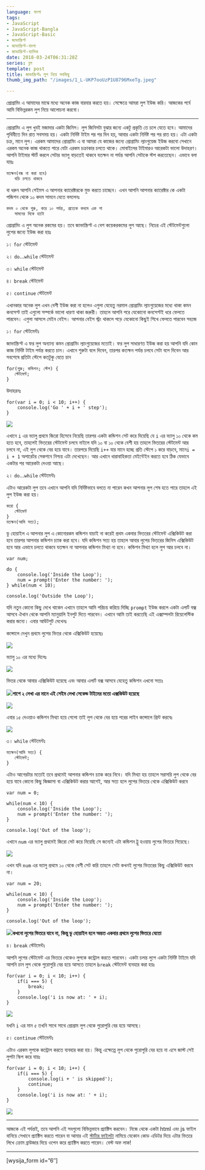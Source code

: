 ```yaml
---
language: বাংলা
tags:
- JavaScript
- JavaScript-Bangla
- JavaScript-Basic
- জাভাস্ক্রিপ্ট
- জাভাস্ক্রিপ্ট-বাংলা
- জাভাস্ক্রিপ্ট-ব্যাসিক
date: 2018-03-24T06:31:28Z
series: ব্লগ
template: post
title: জাভাস্ক্রিপ্টঃ লুপ নিয়ে সবকিছু
thumb_img_path: "/images/1_L-UKP7ooUzP1U8796MxeTg.jpeg"

---
```

প্রোগ্রামিং এ আমাদের মাঝে মধ্যে অনেক কাজ বারবার করতে হয়। সেক্ষেত্রে আমরা লুপ ইউজ করি। আজকের পর্বে আমি বিভিন্নরকম লুপ নিয়ে আলোচনা করবো।

***

প্রোগ্রামিং এ লুপ খুবই মজাদার একটা জিনিস। লুপ জিনিসটা বুঝার জন্যে একটু প্রকৃতি তে চলে যেতে হবে। আমাদের পৃথিবীতে দিন রাত সবসময় হয়। একটা নির্দিষ্ট টাইম পর পর দিন হয়, আবার একটা নির্দিষ্ট পর পর রাত হয়। এটা একটা চক্র, মানে লুপ। এরকম আমাদের প্রোগ্রামিং এ বা আমরা যে কাজের জন্যে প্রোগ্রামিং ল্যাংগুয়েজ ইউজ করবো সেখানে এরকম অনেক কাজ থাকতে পারে যেটা এরকম চক্রাকার চলতে থাকে। মোবাইলের টাইমারও আরেকটা ভালো উদাহরণ। আপনি টাইমার স্টার্ট করলে সেটার ভ্যালু বাড়তেই থাকবে যতক্ষন না পর্যন্ত আপনি সেটাকে স্টপ করতেছেন। এভাবে বলা যায়ঃ

    যতক্ষন(বন্ধ না করা হবে)
       ঘড়ি চলতে থাকবে

বা ধরুন আপনি গেইমস এ আপনার ক্যারেক্টারকে মুভ করতে চাচ্ছেন। এখন আপনি আপনার ক্যারেক্টার কে একটা পজিশন থেকে ১০ কদম সামনে যেতে বললেনঃ

    কদম ০ থেকে শুরু, করে ১০ পর্যন্ত, প্রত্যেক কদমে এক পা
       সামনের দিকে হাটো

প্রোগ্রামিং এ লুপ অনেক রকমের হয়। তবে জাভাস্ক্রিপ্ট এ বেশ কয়েকরকমের লুপ আছে। নিচের এই স্টেটমেন্টগুলো লুপের জন্যে ইউজ করা হয়ঃ

১। `for` স্টেটমেন্ট

২। `do`…`while` স্টেটমেন্ট

৩। `while` স্টেটমেন্ট

৪। `break` স্টেটমেন্ট

৫। `continue` স্টেটমেন্ট

এখানকার অনেক লুপ এখন বেশী ইউজ করা না হলেও এগুলা যেহেতু নরমাল প্রোগ্রামিং ল্যাংগুয়েজের মধ্যে থাকা কমন কনসেপ্ট তাই এগুলো সম্পর্কে ভালো ধারণা থাকা জরুরী। তাহলে আপনি পরে যেকোনো কনসেপ্টই ধরে ফেলতে পারবেন। এগুলা আসলে মেইন বেইস। আপনার বেইস স্ট্রং থাকলে পড়ে যেকোনো কিছুই শিখে ফেলতে পারবেন সহজে

১। `for` স্টেটমেন্টঃ

জাভাস্ক্রিপ্ট এ ফর লুপ অন্যান্য কমন প্রোগ্রামিং ল্যাংগুয়েজের মতোই। ফর লুপ সাধারণত ইউজ করা হয় আপনি যদি কোন কাজ নির্দিষ্ট টাইম পর্যন্ত করতে চান। এখানে শুরুটা বলে দিবেন, তারপর কতক্ষন পর্যন্ত চলবে সেটা বলে দিবেন আর সবশেষে প্রতিটা স্টেপে কতটুকু যেতে চান

    for(শুরু; কন্ডিশন; স্টেপ) {
       স্টেটমেন্ট;
    }

উদাহরনঃ

    for(var i = 0; i < 10; i++) {
        console.log('Go ' + i + ' step');
    }

![](https://cdn-images-1.medium.com/max/800/1*meVO_JXJWIwpKz-ONDiFBw.png)

এখানে `i` এর ভ্যালু প্রথমে জিরো হিসেবে নিয়েছি তারপর একটা কন্ডিশন সেট করে দিয়েছি যে `i` এর ভ্যালু ১০ থেকে কম হতে হবে, তাহলেই ভিতরের স্টেটমেন্ট চলবে নাইলে যদি ১০ বা ১০ থেকে বেশী হয় তাহলে ভিতরের স্টেটমেন্ট আর চলবে না, এই লুপ থেকে বের হয়ে যাবে। তারপরে দিয়েছি `i++` যার মানে হচ্ছে প্রতি স্টেপে ১ করে বাড়বে, মানে`i = i + 1` অপারেটর সেকশনে নিশ্চয় এটা দেখেছেন। আর এখানে ধারাবাহিকতা মেইন্টেইন করতে হবে ঠিক যেভাবে একটার পর আরেকটা দেওয়া আছে।

২। `do`…`while` স্টেটমেন্টঃ

এটাও আরেকটা লুপ তবে এখানে আপনি যদি নির্দিষ্টভাবে বলতে না পারেন কখন আপনার লুপ শেষ হতে পারে তাহলে এই লুপ ইউজ করা হয়।

    করো {
       স্টেটমেন্ট
    }
    যতক্ষন(আমি সত্য);

ডু হোয়াইল এ আপনার লুপ এ কোনোরকম কন্ডিশন যাচাই না করেই প্রথম একবার ভিতরের স্টেটমেন্ট এক্সিকিউট করা হবে তারপর আপনার কন্ডিশন চ্যাক করা হবে। যদি কন্ডিশন সত্য হয় তাহলে আবার লুপের ভিতরের জিনিস এক্সিকিউট হবে আর এভাবে চলতে থাকবে যতক্ষন না আপনার কন্ডিশন মিথ্যা না হবে। কন্ডিশন মিথ্যা হলে লুপ আর চলবে না।

    var num;

    do {
        console.log('Inside the Loop');
        num = prompt('Enter the number: ');
    } while(num < 10);

    console.log('Outside the Loop');

যদি নতুন কোনো কিছু দেখে থাকেন এখানে তাহলে আমি পরিচয় করিয়ে দিচ্ছি `prompt` ইউজ করলে একটা এলার্ট বক্স আসবে ঐখান থেকে আপনি ম্যানুয়ালি ইনপুট দিতে পারবেন। এখানে আমি তাই করতেছি এই এক্সাম্পলটা রিয়েলেস্টিক করার জন্যে। এবার আউটপুট দেখেনঃ

কন্সোলে দেখুন প্রথমে লুপের ভিতর থেকে এক্সিকিউট হয়েছেঃ

![](https://cdn-images-1.medium.com/max/800/1*VM8esmLDZvcGUaMMp4fY4w.png)

ভ্যালু ১০ এর মধ্যে দিলেঃ

![](https://cdn-images-1.medium.com/max/800/1*LNWgQ-YJ8x2WuxMnuefMUg.png)

ভিতর থেকে আবার এক্সিকিউট হয়েছে এবং আবার এলার্ট বক্স আসবে যেহেতু কন্ডিশন এখনো সত্যঃ

![](https://cdn-images-1.medium.com/max/800/1*GBx722qu6_WeIeBubSgDRA.png)**পাশে ২ লেখা এর মানে এই সেইম লেখা সেকেন্ড টাইমের মতো এক্সকিউট হয়েছে**

![](https://cdn-images-1.medium.com/max/800/1*vEfs56xTndTZmHvyPkla8A.png)

এবার ১৫ দেওয়াও কন্ডিশন মিথ্যা হয়ে গেলো তাই লুপ থেকে বের হয়ে পরের লাইন কন্সোলে প্রিন্ট করবেঃ

![](https://cdn-images-1.medium.com/max/800/1*VXHYCu7LfXNoOW0_j0z0_Q.png)

৩। `while` স্টেটমেন্টঃ

    যতক্ষন(আমি সত্য) {
       স্টেটমেন্ট; 
    }

এটাও আগেরটার মতোই তবে প্রথমেই আপনার কন্ডিশন চ্যাক করে নিবে। যদি মিথ্যা হয় তাহলে সরাসরি লুপ থেকে বের হয়ে যাবে কোনো কিছু জিজ্ঞাসা বা এক্সিকিউট করার আগেই, আর সত্য হলে লুপের ভিতরে থেকে এক্সিকিউট করবে

    var num = 0;

    while(num < 10) {
        console.log('Inside the Loop');
        num = prompt('Enter the number: ');
    }

    console.log('Out of the loop');

এখানে `num` এর ভ্যালু প্রথমেই জিরো সেট করে নিয়েছি সে জন্যেই এটা কন্ডিশন ট্রু হওয়ায় লুপের ভিতরে গিয়েছে।

![](https://cdn-images-1.medium.com/max/800/1*elh1F9zJcuiAdyvx3F-LuQ.png)

এখন যদি `num` এর ভ্যালু প্রথমে ১০ থেকে বেশী সেট করি তাহলে সেটা কখনই লুপের ভিতরের কিছু এক্সিকিউট করবে না।

    var num = 20;

    while(num < 10) {
        console.log('Inside the Loop');
        num = prompt('Enter the number: ');
    }

    console.log('Out of the loop');

![](https://cdn-images-1.medium.com/max/800/1*7hEqdxgHGDjTdUejVJ9dtw.png)**কখনো লুপের ভিতরে যাবে না, কিন্তু ডু হোয়াইল হলে অন্তত একবার প্রথমে লুপের ভিতরে যেতো**

৪। `break` স্টেটমেন্টঃ

আপনি লুপের স্টেটমেন্ট এর ভিতরে থেকেও লুপকে কন্ট্রোল করতে পারবেন। একটা চলন্ত লুপে একটা নির্দিষ্ট টাইমে যদি আপনি চান লুপ থেকে পুরোপুরি বের হয়ে আসতে তাহলে `break` স্টেটমেন্ট ব্যবহার করা হয়ঃ

    for(var i = 0; i < 10; i++) {
        if(i === 5) {
            break;
        }
        console.log('i is now at: ' + i);
    }

![](https://cdn-images-1.medium.com/max/800/1*vzKj5ugiuzCnDb0SOI0v2A.png)

যখনি `i` এর মান ৫ তখনি সাথে সাথে প্রোগ্রাম লুপ থেকে পুরোপুরি বের হয়ে আসছে।

৫। `continue` স্টেটমেন্টঃ

এটাও এরকম লুপকে কন্ট্রোল করতে ব্যবহার করা হয়। কিন্তু এক্ষেত্ত্রে লুপ থেকে পুরোপুরি বের হয়ে না এসে জাস্ট সেই লুপটা স্কিপ করে যায়ঃ

    for(var i = 0; i < 10; i++) {
        if(i === 5) {
            console.log(i + ' is skipped');
            continue;
        }
        console.log('i is now at: ' + i);
    }

![](https://cdn-images-1.medium.com/max/800/1*cdS_WD4LXaXtruhaRPCJoA.png)

***

আজকে এই পর্যন্তই, তবে আপনি এই সবগুলো বিভিন্নভাবে প্র্যাক্টিস করবেন। নিজে থেকে একটা html এবং js ফাইল বানিয়ে সেখানে প্র্যাক্টিস করতে পারেন বা আমার এই [স্টার্টার ফাইলটা](https://github.com/zonayedpca/basicJavaScriptBoilerplate/archive/master.zip) নামিয়ে যেকোন কোড এডিটর দিয়ে এটার ভিতরে লিখে ক্রোম ব্রাউজার দিয়ে ওপেন করে প্র্যাক্টিস করতে পারেন। বেস্ট অফ লাক!

***

\[wysija_form id=”6″\]